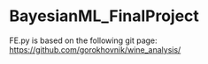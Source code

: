 # BayesianML_FinalProject

FE.py is based on the following git page: https://github.com/gorokhovnik/wine_analysis/
